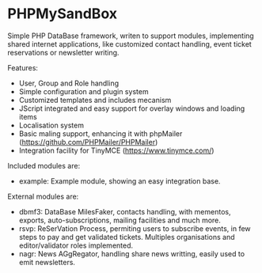 # PHPMySandBox
Simple PHP DataBase framework, writen to support modules, implementing shared internet applications, like customized contact handling, event ticket reservations or newsletter writing.

Features:
- User, Group and Role handling
- Simple configuration and plugin system
- Customized templates and includes mecanism
- JScript integrated and easy support for overlay windows and loading items
- Localisation system
- Basic maling support, enhancing it with phpMailer (https://github.com/PHPMailer/PHPMailer)
- Integration facility for TinyMCE (https://www.tinymce.com/)

Included modules are:
- example: Example module, showing an easy integration base.

External modules are:
- dbmf3: DataBase MilesFaker, contacts handling, with mementos, exports, auto-subscriptions, mailing facilities and much more.
- rsvp: ReSerVation Process, permiting users to subscribe events, in few steps to pay and get validated tickets. Multiples organisations and editor/validator roles implemented.
- nagr: News AGgRegator, handling share news writting, easily used to emit newsletters.

